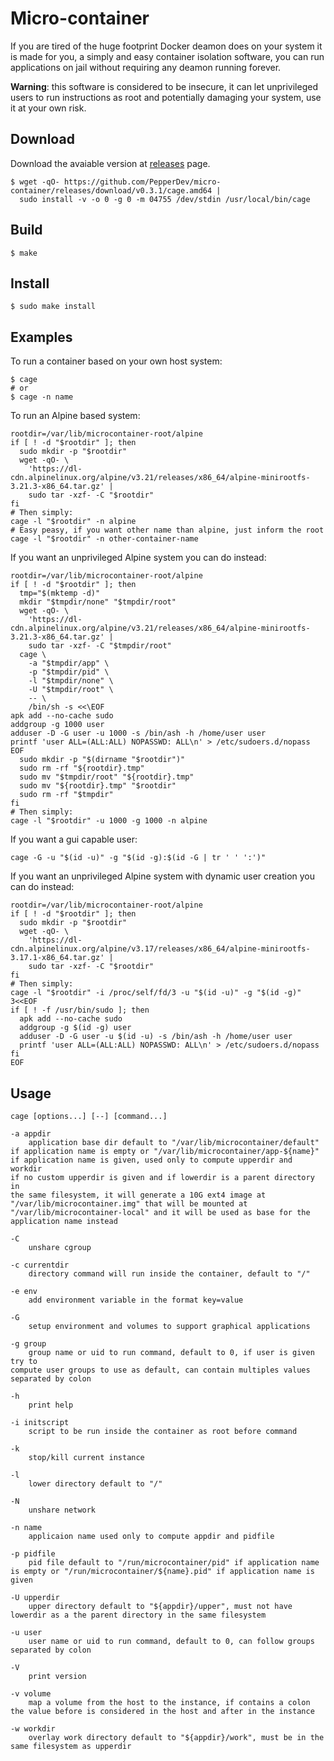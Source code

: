 # Micro-container
If you are tired of the huge footprint Docker deamon does on your system it is made for you, a simply and easy container isolation software, you can run applications on jail without requiring any deamon running forever.

**Warning**: this software is considered to be insecure, it can let unprivileged users to run instructions as root and potentially damaging your system, use it at your own risk.

## Download
Download the avaiable version at [releases](https://github.com/PepperDev/micro-container/releases) page.

    $ wget -qO- https://github.com/PepperDev/micro-container/releases/download/v0.3.1/cage.amd64 |
      sudo install -v -o 0 -g 0 -m 04755 /dev/stdin /usr/local/bin/cage

## Build
`$ make`

## Install
`$ sudo make install`

## Examples
To run a container based on your own host system:

    $ cage
    # or
    $ cage -n name

To run an Alpine based system:

    rootdir=/var/lib/microcontainer-root/alpine
    if [ ! -d "$rootdir" ]; then
      sudo mkdir -p "$rootdir"
      wget -qO- \
        'https://dl-cdn.alpinelinux.org/alpine/v3.21/releases/x86_64/alpine-minirootfs-3.21.3-x86_64.tar.gz' |
        sudo tar -xzf- -C "$rootdir"
    fi
    # Then simply:
    cage -l "$rootdir" -n alpine
    # Easy peasy, if you want other name than alpine, just inform the root
    cage -l "$rootdir" -n other-container-name

If you want an unprivileged Alpine system you can do instead:

    rootdir=/var/lib/microcontainer-root/alpine
    if [ ! -d "$rootdir" ]; then
      tmp="$(mktemp -d)"
      mkdir "$tmpdir/none" "$tmpdir/root"
      wget -qO- \
        'https://dl-cdn.alpinelinux.org/alpine/v3.21/releases/x86_64/alpine-minirootfs-3.21.3-x86_64.tar.gz' |
        sudo tar -xzf- -C "$tmpdir/root"
      cage \
        -a "$tmpdir/app" \
        -p "$tmpdir/pid" \
        -l "$tmpdir/none" \
        -U "$tmpdir/root" \
        -- \
        /bin/sh -s <<\EOF
    apk add --no-cache sudo
    addgroup -g 1000 user
    adduser -D -G user -u 1000 -s /bin/ash -h /home/user user
    printf 'user ALL=(ALL:ALL) NOPASSWD: ALL\n' > /etc/sudoers.d/nopass
    EOF
      sudo mkdir -p "$(dirname "$rootdir")"
      sudo rm -rf "${rootdir}.tmp"
      sudo mv "$tmpdir/root" "${rootdir}.tmp"
      sudo mv "${rootdir}.tmp" "$rootdir"
      sudo rm -rf "$tmpdir"
    fi
    # Then simply:
    cage -l "$rootdir" -u 1000 -g 1000 -n alpine

If you want a gui capable user:

    cage -G -u "$(id -u)" -g "$(id -g):$(id -G | tr ' ' ':')"

If you want an unprivileged Alpine system with dynamic user creation you can do instead:

    rootdir=/var/lib/microcontainer-root/alpine
    if [ ! -d "$rootdir" ]; then
      sudo mkdir -p "$rootdir"
      wget -qO- \
        'https://dl-cdn.alpinelinux.org/alpine/v3.17/releases/x86_64/alpine-minirootfs-3.17.1-x86_64.tar.gz' |
        sudo tar -xzf- -C "$rootdir"
    fi
    # Then simply:
    cage -l "$rootdir" -i /proc/self/fd/3 -u "$(id -u)" -g "$(id -g)" 3<<EOF
    if [ ! -f /usr/bin/sudo ]; then
      apk add --no-cache sudo
      addgroup -g $(id -g) user
      adduser -D -G user -u $(id -u) -s /bin/ash -h /home/user user
      printf 'user ALL=(ALL:ALL) NOPASSWD: ALL\n' > /etc/sudoers.d/nopass
    fi
    EOF

## Usage
    cage [options...] [--] [command...]

    -a appdir
        application base dir default to "/var/lib/microcontainer/default"
    if application name is empty or "/var/lib/microcontainer/app-${name}"
    if application name is given, used only to compute upperdir and workdir
    if no custom upperdir is given and if lowerdir is a parent directory in
   	the same filesystem, it will generate a 10G ext4 image at
   	"/var/lib/microcontainer.img" that will be mounted at
   	"/var/lib/microcontainer-local" and it will be used as base for the
   	application name instead

    -C
        unshare cgroup

    -c currentdir
        directory command will run inside the container, default to "/"

    -e env
        add environment variable in the format key=value

    -G
        setup environment and volumes to support graphical applications

    -g group
        group name or uid to run command, default to 0, if user is given try to
    compute user groups to use as default, can contain multiples values
    separated by colon

    -h
        print help

    -i initscript
        script to be run inside the container as root before command

    -k
        stop/kill current instance

    -l
        lower directory default to "/"

    -N
        unshare network

    -n name
        applicaion name used only to compute appdir and pidfile

    -p pidfile
        pid file default to "/run/microcontainer/pid" if application name
    is empty or "/run/microcontainer/${name}.pid" if application name is
    given

    -U upperdir
        upper directory default to "${appdir}/upper", must not have
    lowerdir as a the parent directory in the same filesystem

    -u user
        user name or uid to run command, default to 0, can follow groups
    separated by colon

    -V
        print version

    -v volume
        map a volume from the host to the instance, if contains a colon
    the value before is considered in the host and after in the instance

    -w workdir
        overlay work directory default to "${appdir}/work", must be in the
    same filesystem as upperdir
